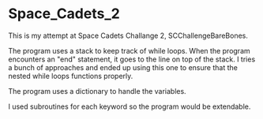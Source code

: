 # Space_Cadets_2

This is my attempt at Space Cadets Challange 2, SCChallengeBareBones.

The program uses a stack to keep track of while loops. When the program encounters an "end" statement, it goes to the line on top of the stack.
I tries a bunch of approaches and ended up using this one to ensure that the nested while loops functions properly.

The program uses a dictionary to handle the variables.

I used subroutines for each keyword so the program would be extendable.

